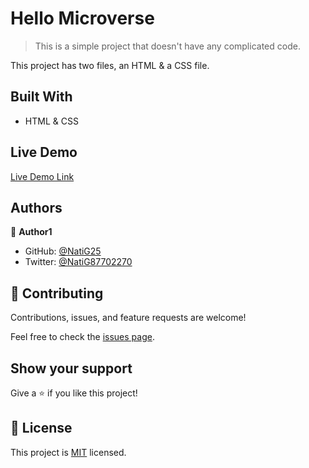 # Hello Microverse

> This is a simple project that doesn't have any complicated code.

This project has two files, an HTML & a CSS file.

## Built With

- HTML & CSS

## Live Demo

[Live Demo Link](https://livedemo.com)

## Authors

👤 **Author1**

- GitHub: [@NatiG25](https://github.com/NatiG25)
- Twitter: [@NatiG87702270](https://twitter.com/NatiG87702270)

## 🤝 Contributing

Contributions, issues, and feature requests are welcome!

Feel free to check the [issues page](../../issues/).

## Show your support

Give a ⭐️ if you like this project!

## 📝 License

This project is [MIT](./MIT.md) licensed.